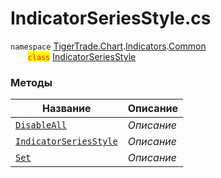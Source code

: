 
# IndicatorSeriesStyle.cs
`namespace` [TigerTrade.Chart](../../../../../TigerTrade.Chart.md).[Indicators](../../../../../TigerTrade.Chart/Indicators.md).[Common](../../../../../TigerTrade.Chart/Indicators/Common.md)  
&nbsp;&nbsp;&nbsp;&nbsp;&nbsp;&nbsp;&nbsp;<mark style="color:red;">`class`</mark> [IndicatorSeriesStyle](../../IndicatorSeriesStyle.cs.md)

### Методы
| Название | Описание |
| --- | --- |
| [`DisableAll`](./Методы/DisableAll.md) | *Описание* |
| [`IndicatorSeriesStyle`](./Методы/IndicatorSeriesStyle.md) | *Описание* |
| [`Set`](./Методы/Set.md) | *Описание* |

